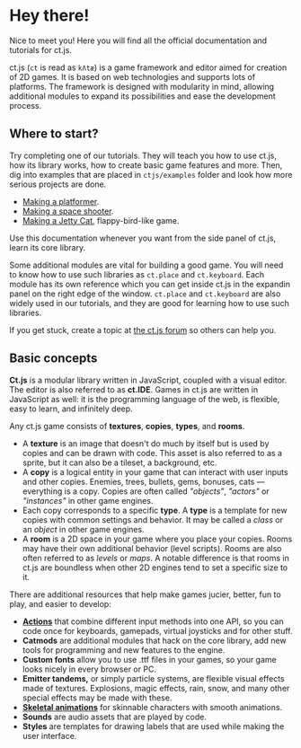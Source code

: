 # Hey there!

Nice to meet you! Here you will find all the official documentation and tutorials for ct.js.

ct.js (`ct` is read as `kΛtæ`) is a game framework and editor aimed for creation of 2D games. It is based on web technologies and supports lots of platforms. The framework is designed with modularity in mind, allowing additional modules to expand its possibilities and ease the development process.

## Where to start?

Try completing one of our tutorials. They will teach you how to use ct.js, how its library works, how to create basic game features and more. Then, dig into examples that are placed in `ctjs/examples` folder and look how more serious projects are done.

* [Making a platformer](tut-making-platformer.html).
* [Making a space shooter](tut-making-shooter.html).
* [Making a Jetty Cat](tut-making-jettycat.html), flappy-bird-like game.

Use this documentation whenever you want from the side panel of ct.js, learn its core library.

Some additional modules are vital for building a good game. You will need to know how to use such libraries as `ct.place` and `ct.keyboard`. Each module has its own reference which you can get inside ct.js in the expandin panel on the right edge of the window. `ct.place` and `ct.keyboard` are also widely used in our tutorials, and they are good for learning how to use such libraries.

If you get stuck, create a topic at [the ct.js forum](https://comigo.itch.io/ct/community) so others can help you.

## Basic concepts

**Ct.js** is a modular library written in JavaScript, coupled with a visual editor. The editor is also referred to as **ct.IDE**. Games in ct.js are written in JavaScript as well: it is the programming language of the web, is flexible, easy to learn, and infinitely deep.

Any ct.js game consists of **textures**, **copies**, **types**, and **rooms**.

* A **texture** is an image that doesn't do much by itself but is used by copies and can be drawn with code. This asset is also referred to as a sprite, but it can also be a tileset, a background, etc.
* A **copy** is a logical entity in your game that can interact with user inputs and other copies. Enemies, trees, bullets, gems, bonuses, cats — everything is a copy. Copies are often called *"objects"*, *"actors"* or *"instances"* in other game engines.
* Each copy corresponds to a specific **type**. A **type** is a template for new copies with common settings and behavior. It may be called a *class* or an *object* in other game engines.
* A **room** is a 2D space in your game where you place your copies. Rooms may have their own additional behavior (level scripts). Rooms are also often referred to as *levels* or *maps*. A notable difference is that rooms in ct.js are boundless when other 2D engines tend to set a specific size to it.

There are additional resources that help make games jucier, better, fun to play, and easier to develop:

* [**Actions**](actions.html) that combine different input methods into one API, so you can code once for keyboards, gamepads, virtual joysticks and for other stuff.
* **Catmods** are additional modules that hack on the core library, add new tools for programming and new features to the engine.
* **Custom fonts** allow you to use .ttf files in your games, so your game looks nicely in every browser or PC.
* **Emitter tandems,** or simply particle systems, are flexible visual effects made of textures. Explosions, magic effects, rain, snow, and many other special effects may be made with these.
* [**Skeletal animations**](skeletal-animation.html) for skinnable characters with smooth animations.
* **Sounds** are audio assets that are played by code.
* **Styles** are templates for drawing labels that are used while making the user interface.